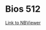 # Bios 512

[Link to NBViewer](https://nbviewer.jupyter.org/github/changon/BIOS512-assignments/tree/master/assns/)
